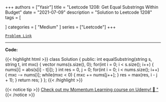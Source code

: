 
+++
authors = ["Yasir"]
title = "Leetcode 1208: Get Equal Substrings Within Budget"
date = "2021-07-09"
description = "Solution to Leetcode 1208"
tags = [
    
]
categories = [
    "Medium"
]
series = ["Leetcode"]
+++



[`Problem Link`](https://leetcode.com/problems/get-equal-substrings-within-budget/description/)

---

**Code:**

{{< highlight html >}}
class Solution {
public:
    int equalSubstring(string s, string t, int mxc) {
        vector<int> nums(s.size(), 0);
        for(int i = 0; i < s.size(); i++) {
            nums[i] = abs(s[i] - t[i]);
        }
        int res = 0, j = 0;
        for(int i = 0; i < nums.size(); i++) {
            mxc -= nums[i];
            while(mxc < 0) {
                mxc += nums[j++];
            }
            res = max(res, i - j + 1);
        }
        return res;
    }
};
{{< /highlight >}}


{{< notice tip >}}
[Check out my Momentum Learning course on Udemy! 🚀 "](https://www.udemy.com/course/blind-75-the-data-structures-and-algorithms-essentials/)
{{< /notice >}}


